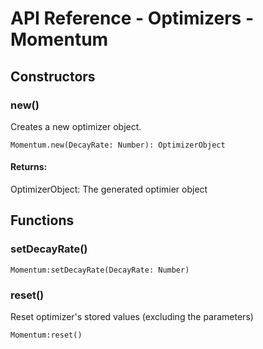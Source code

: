 # API Reference - Optimizers - Momentum

## Constructors

### new()

Creates a new optimizer object.

```
Momentum.new(DecayRate: Number): OptimizerObject
```

#### Returns:

OptimizerObject: The generated optimier object

## Functions

### setDecayRate()

```
Momentum:setDecayRate(DecayRate: Number)
```

### reset()

Reset optimizer's stored values (excluding the parameters)

```
Momentum:reset()
```
